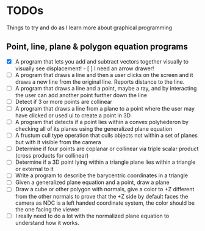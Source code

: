 # TODOs

Things to try and do as I learn more about graphical programming

## Point, line, plane & polygon equation programs
- [x] A program that lets you add and subtract vectors together visually to visually see displacement!
        - [ ] I need an arrow drawer!
- [ ] A program that draws a line and then a user clicks on the screen and it draws a new line from the original line. Reports distance to the line.
- [ ] A program that draws a line and a point, maybe a ray, and by interacting the user can add another point further down the line
- [ ] Detect if 3 or more points are collinear
- [ ] A program that draws a line from a plane to a point where the user may have clicked or used ui to create a point in 3D
- [ ] A program that detects if a point lies within a convex polyhederon by checking all of its planes using the generalized plane equation
- [ ] A frustum cull type operation that culls objects not within a set of planes but with it visible from the camera
- [ ] Determine if four points are coplanar or collinear via triple scalar product (cross products for collinear)
- [ ] Determine if a 3D point lying within a triangle plane lies within a triangle or external to it
- [ ] Write a program to describe the barycentric coordinates in a triangle 
- [ ] Given a generalized plane equation and a point, draw a plane
- [ ] Draw a cube or other polygon with normals, give a color to +Z different from the other normals to 
        prove that the +Z side by default faces the camera as NDC is a left handed coordinate system, the color should be the one facing the viewer
- [ ] I really need to do a lot with the normalized plane equation to understand how it works. 